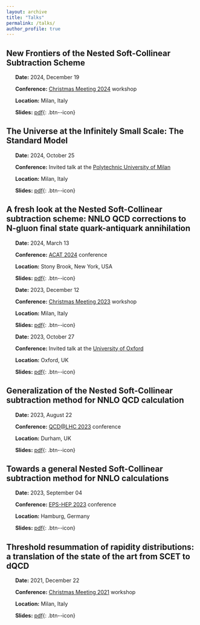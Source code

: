 ```yaml
---
layout: archive
title: "Talks"
permalink: /talks/
author_profile: true
---
```


<style>
  div {
    text-align: justify;
  }
</style>


## New Frontiers of the Nested Soft-Collinear Subtraction Scheme

&nbsp;&nbsp;&nbsp;&nbsp;&nbsp;   **Date:** 2024, December 19
<!-- -->  
&nbsp;&nbsp;&nbsp;&nbsp;&nbsp;   **Conference:** [Christmas Meeting 2024](https://indico.cern.ch/event/1470467/) workshop
<!-- -->  
&nbsp;&nbsp;&nbsp;&nbsp;&nbsp;   **Location:** Milan, Italy 
<!-- -->  
&nbsp;&nbsp;&nbsp;&nbsp;&nbsp;   **Slides:** [pdf](../files/Christmas_Meeting_2024.pdf){: .btn--icon}



## The Universe at the Infinitely Small Scale: The Standard Model

&nbsp;&nbsp;&nbsp;&nbsp;&nbsp;   **Date:** 2024, October 25
<!-- -->  
&nbsp;&nbsp;&nbsp;&nbsp;&nbsp;   **Conference:** Invited talk at the [Polytechnic University of Milan](https://www.polimi.it/en)
<!-- -->  
&nbsp;&nbsp;&nbsp;&nbsp;&nbsp;   **Location:** Milan, Italy 
<!-- -->  
&nbsp;&nbsp;&nbsp;&nbsp;&nbsp;   **Slides:** [pdf](../files/Politalks_2024.pdf){: .btn--icon}



## A fresh look at the Nested Soft-Collinear subtraction scheme: NNLO QCD corrections to N-gluon final state quark-antiquark annihilation

&nbsp;&nbsp;&nbsp;&nbsp;&nbsp;   **Date:** 2024, March 13
<!-- -->  
&nbsp;&nbsp;&nbsp;&nbsp;&nbsp;   **Conference:** [ACAT 2024](https://indico.cern.ch/event/1330797/) conference
<!-- -->  
&nbsp;&nbsp;&nbsp;&nbsp;&nbsp;   **Location:** Stony Brook, New York, USA 
<!-- -->  
&nbsp;&nbsp;&nbsp;&nbsp;&nbsp;   **Slides:** [pdf](../files/NY_ACAT_2024.pdf){: .btn--icon}


&nbsp;&nbsp;&nbsp;&nbsp;&nbsp;   **Date:** 2023, December 12
<!-- -->  
&nbsp;&nbsp;&nbsp;&nbsp;&nbsp;   **Conference:** [Christmas Meeting 2023](https://indico.cern.ch/event/1338739/) workshop
<!-- -->  
&nbsp;&nbsp;&nbsp;&nbsp;&nbsp;   **Location:** Milan, Italy
<!-- -->  
&nbsp;&nbsp;&nbsp;&nbsp;&nbsp;   **Slides:** [pdf](../files/Christmas_Meeting_2023.pdf){: .btn--icon} 


&nbsp;&nbsp;&nbsp;&nbsp;&nbsp;   **Date:** 2023, October 27
<!-- -->  
&nbsp;&nbsp;&nbsp;&nbsp;&nbsp;   **Conference:** Invited talk at the [University of Oxford](https://www.ox.ac.uk)
<!-- -->  
&nbsp;&nbsp;&nbsp;&nbsp;&nbsp;   **Location:** Oxford, UK 
<!-- -->  
&nbsp;&nbsp;&nbsp;&nbsp;&nbsp;   **Slides:** [pdf](../files/Oxford_QCDlunch_2023.pdf){: .btn--icon}



## Generalization of the Nested Soft-Collinear subtraction method for NNLO QCD calculation

&nbsp;&nbsp;&nbsp;&nbsp;&nbsp;   **Date:** 2023, August 22
<!-- -->  
&nbsp;&nbsp;&nbsp;&nbsp;&nbsp;   **Conference:** [QCD@LHC 2023](https://conference.ippp.dur.ac.uk/event/1128/) conference
<!-- -->  
&nbsp;&nbsp;&nbsp;&nbsp;&nbsp;   **Location:** Durham, UK 
<!-- -->  
&nbsp;&nbsp;&nbsp;&nbsp;&nbsp;   **Slides:** [pdf](../files/QCD@LHC2023.pdf){: .btn--icon}



## Towards a general Nested Soft-Collinear subtraction method for NNLO calculations

&nbsp;&nbsp;&nbsp;&nbsp;&nbsp;   **Date:** 2023, September 04
<!-- -->  
&nbsp;&nbsp;&nbsp;&nbsp;&nbsp;   **Conference:** [EPS-HEP 2023](https://www.eps-hep2023.eu) conference
<!-- -->  
&nbsp;&nbsp;&nbsp;&nbsp;&nbsp;   **Location:** Hamburg, Germany
<!-- -->  
&nbsp;&nbsp;&nbsp;&nbsp;&nbsp;   **Slides:** [pdf](../files/EPS_HEP2023.pdf){: .btn--icon}



## Threshold resummation of rapidity distributions: a translation of the state of the art from SCET to dQCD

&nbsp;&nbsp;&nbsp;&nbsp;&nbsp;   **Date:** 2021, December 22
<!-- -->  
&nbsp;&nbsp;&nbsp;&nbsp;&nbsp;   **Conference:** [Christmas Meeting 2021](https://indico.cern.ch/event/1095418/) workshop
<!-- -->  
&nbsp;&nbsp;&nbsp;&nbsp;&nbsp;   **Location:** Milan, Italy
<!-- -->  
&nbsp;&nbsp;&nbsp;&nbsp;&nbsp;   **Slides:** [pdf](../files/Christmas_Meeting_2021.pdf){: .btn--icon}


 


 












